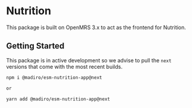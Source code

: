 # Nutrition

This package is built on OpenMRS 3.x to act as the frontend for Nutrition.

## Getting Started

This package is in active development so we advise to pull the `next` versions that come with the most recent builds.

```sh
npm i @madiro/esm-nutrition-app@next

or

yarn add @madiro/esm-nutrition-app@next
```
